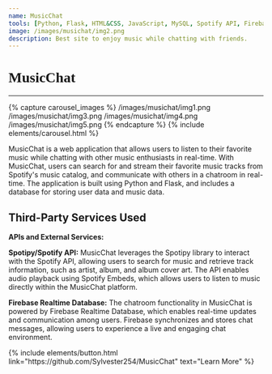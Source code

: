 ```yaml
---
name: MusicChat
tools: [Python, Flask, HTML&CSS, JavaScript, MySQL, Spotify API, Firebase Realtime database]
image: /images/musichat/img2.png
description: Best site to enjoy music while chatting with friends.
---
```


<h1 style="font-family: Georgia;">MusicChat</h1>

---

{% capture carousel_images %}
/images/musichat/img1.png
/images/musichat/img3.png
/images/musichat/img4.png
/images/musichat/img5.png
{% endcapture %}
{% include elements/carousel.html %}

MusicChat is a web application that allows users to listen to their favorite music while chatting with other music enthusiasts in real-time. With MusicChat, users can search for and stream their favorite music tracks from Spotify's music catalog, and communicate with others in a chatroom in real-time. The application is built using Python and Flask, and includes a database for storing user data and music data.


## Third-Party Services Used
**APIs and External Services:**

**Spotipy/Spotify API:** MusicChat leverages the Spotipy library to interact with the Spotify API, allowing users to search for music and retrieve track information, such as artist, album, and album cover art. The API enables audio playback using Spotify Embeds, which allows users to listen to music directly within the MusicChat platform.

**Firebase Realtime Database:** The chatroom functionality in MusicChat is powered by Firebase Realtime Database, which enables real-time updates and communication among users. Firebase synchronizes and stores chat messages, allowing users to experience a live and engaging chat environment.


<p class="text-center">
{% include elements/button.html link="https://github.com/Sylvester254/MusicChat" text="Learn More" %}
</p>